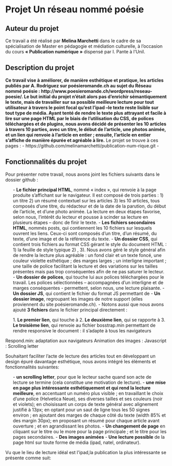<h1><align center>Projet Un réseau nommé poésie</align center</h1>

<h2> Auteur du projet</h2>
Ce travail a été réalisé par <strong>Melina Marchetti</strong> dans le cadre de sa spécialisation de Master en pédagogie et médiation culturelle, à l’occasion du cours <strong>« Publication numérique »</strong> dispensé par I. Pante à l’Unil.

<h2> Description du projet </h2>
<p><strong>Ce travail vise à améliorer, de manière esthétique et pratique, les articles publiés par A. Rodriguez sur poésieromande.ch au sujet du Réseau nommé poésie : http://www.poesieromande.ch/wordpress/reseau-poesie/. Le but initial du projet n’était alors pas d’enrichir sémantiquement le texte, mais de travailler sur sa possible meilleure lecture pour tout utilisateur à travers le point focal qu’est l’ipad –le texte reste lisible sur tout type de média. Ayant tenté de rendre le texte plus attrayant et facile à lire sur une page HTML par le biais de l’utilisation du CSS, de polices téléchargées et de plugins, nous avons décidé de présenter les 10 articles à travers 10 parties, avec un titre, le début de l’article, une photos animée, et un lien qui renvoie à l’article en entier ; ensuite, l’article en entier s’affiche de manière épurée et agréable à lire.</strong> 
Le projet se trouve à ces pages :
- https://github.com/melinamarchetti/publication-num-rique.git
-

</p>

<h2>Fonctionnalités du projet</h2>
<p>Pour présenter notre travail, nous avons joint les fichiers suivants dans le dossier github :<ol>
-	<strong>Le fichier principal HTML</strong>, nommé « index », qui renvoie à la page produite s’affichant sur le navigateur. Il est composé de trois parties : 1) un titre 2) un résumé contextuel sur les articles 3) les 10 articles, tous composés d’une titre, du rédacteur et de la date de la parution, du début de l’article, et d’une photo animée. La lecture en deux étapes favorise, selon nous, l’intérêt du lecteur et pousse à scinder sa lecture en plusieurs étapes – donc de finir le texte.
-	<strong>Les fichiers secondaires HTML</strong>, nommés posts, qui contiennent les 10 fichiers sur lesquels ouvrent les liens. Ceux-ci sont composés d’un titre, d’un résumé, du texte, d’une image et de la référence du texte.
-	<strong>Un dossier CSS</strong>, qui contient trois fichiers au format CSS gérant le style du document HTML : 1) la feuille de style typique 2) , 3). Nous avons géré le style général afin de rendre la lecture plus agréable : un fond clair et un texte foncé, une couleur violette esthétique ; des marges larges ; un interligne important ; une taille de police facilitant la lecture et des variations sur les tailles présentes mais pas trop conséquentes afin de ne pas saturer le lecteur. 
-	<strong>Un dossier de polices</strong>, qui touche lui aux polices téléchargées pour le travail. Les polices sélectionnées – accompagnées d’un interligne et de marges conséquentes - permettent, selon nous, une lecture plaisante.
-	<strong>Un dossier JS</strong>, qui contient le fichier du format JS permettant de 
-	<strong>Un dossier image</strong>, regroupant les images de notre support (elles proviennent du site poésieromande.ch). 
-	Notons aussi que nous avons ajouté <strong>3 fichiers </strong>dans le fichier principal directement : </ol><ol>
1. <strong>Le premier lien</strong>, qui touche à <script src="https://code.jquery.com/jquery-3.3.1.slim.min.js" integrity="sha384-q8i/X+965DzO0rT7abK41JStQIAqVgRVzpbzo5smXKp4YfRvH+8abtTE1Pi6jizo" crossorigin="anonymous"></script>
2. <strong>Le deuxième lien</strong>, qui se rapporte à <script src="https://cdnjs.cloudflare.com/ajax/libs/popper.js/1.14.3/umd/popper.min.js" integrity="sha384-ZMP7rVo3mIykV+2+9J3UJ46jBk0WLaUAdn689aCwoqbBJiSnjAK/l8WvCWPIPm49" crossorigin="anonymous"></script>
3. <strong>Le troisième lien</strong>, qui renvoie au fichier bosstrap.min permettant de rendre responsive le document : il s’adapte à tous les navigateurs  <script src="https://stackpath.bootstrapcdn.com/bootstrap/4.1.3/js/bootstrap.min.js" integrity="sha384-ChfqqxuZUCnJSK3+MXmPNIyE6ZbWh2IMqE241rYiqJxyMiZ6OW/JmZQ5stwEULTy" crossorigin="anonymous"></script>
</ol></p>

Respond.min: adaptation aux navigateurs
Animation des images : Javascript : 
Scrolling letter 

<p>Souhaitant faciliter l’acte de lecture des articles tout en développant un design épuré davantage esthétique, nous avons intégré les éléments et fonctionnalités suivantes:
<ol>-	<strong>un scrolling letter</strong>, pour que le lecteur sache quand son acte de lecture se termine (cela constitue une motivation de lecture).
-	<strong>une mise en page plus intéressante esthétiquement et qui rend la lecture meilleure</strong>, en accentuant un numéro plus visible ; en travaillant le choix d’une police (Helvetica Neue), ses diverses tailles et ses couleurs (noir et violets); en choisissant un corps de texte général avec alignement justifié à 13px; en optant pour un saut de ligne tous les 50 signes environ ; en ajoutant des marges de chaque côté du texte (width 85% et des margin 30px); en proposant un résumé pour chaque article avant ouverture ; et en agrandissant les photos. 
-	<strong>Un changement de page</strong> en cliquant sur le titre ou le more pour la page principale ; et le titre pour les pages secondaires. 
-	<strong>Des images animées</strong>
-	<strong>Une lecture possible</strong> de la page html sur toute forme de média (ipad, natel, ordinateur).
</ol></p>

<p>Vu que le lieu de lecture idéal est l'ipad,la publication la plus intéressante se présente comme suit: 
<img src:"images/ipadtype1">
<img src:"images/ipadtype2">
